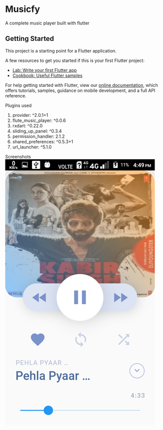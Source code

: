 # Musicfy

A complete music player built with flutter

## Getting Started

This project is a starting point for a Flutter application.

A few resources to get you started if this is your first Flutter project:

- [Lab: Write your first Flutter app](https://flutter.dev/docs/get-started/codelab)
- [Cookbook: Useful Flutter samples](https://flutter.dev/docs/cookbook)

For help getting started with Flutter, view our
[online documentation](https://flutter.dev/docs), which offers tutorials,
samples, guidance on mobile development, and a full API reference.

Plugins used 
<ol>
    <li>provider: ^2.0.1+1</li>
    <li> flute_music_player: ^0.0.6</li>
    <li>rxdart: ^0.22.0</li>
    <li>sliding_up_panel: ^0.3.4</li>
    <li>permission_handler: 2.1.2</li>
    <li>shared_preferences: ^0.5.3+1</li>
    <li>url_launcher: ^5.1.0</li>
</ol>

Screenshots
![picture](./screenshots/flutter_02.png)